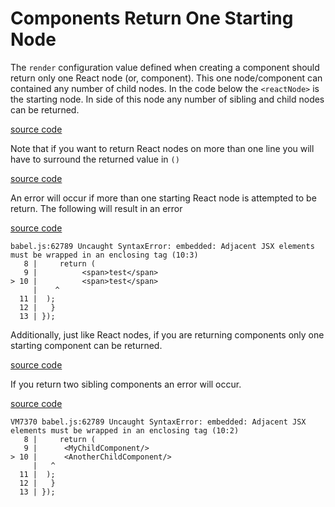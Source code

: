 # Components Return One Starting Node

The `render` configuration value defined when creating a component should return only one React node (or, component). This one node/component can contained any number of child nodes. In the code below the `<reactNode>` is the starting node. In side of this node any number of sibling and child nodes can be returned.

[source code](https://jsfiddle.net/fv26rjdL/#tabs=js,result,html,resources)

Note that if you want to return React nodes on more than one line you will have to surround the returned value in `()`

[source code](https://jsfiddle.net/e2awasnk/#tabs=js,result,html,resources)

An error will occur if more than one starting React node is attempted to be return. The following will result in an error

[source code](https://jsfiddle.net/xe5kkpub/#tabs=js,result,html,resources)

```
babel.js:62789 Uncaught SyntaxError: embedded: Adjacent JSX elements must be wrapped in an enclosing tag (10:3)
   8 |     return (
   9 | 			<span>test</span>
> 10 | 			<span>test</span>
     |    ^
  11 | 	);
  12 |   }
  13 | });
```

Additionally, just like React nodes, if you are returning components only one starting component can be returned.

[source code](https://jsfiddle.net/o0fqta42/#tabs=js,result,html,resources)

If you return two sibling components an error will occur.

[source code](https://jsfiddle.net/3968zzv3/#tabs=js,result,html,resources)

```
VM7370 babel.js:62789 Uncaught SyntaxError: embedded: Adjacent JSX elements must be wrapped in an enclosing tag (10:2)
   8 |     return (
   9 | 		<MyChildComponent/>
> 10 | 		<AnotherChildComponent/>
     |   ^
  11 | 	);
  12 |   }
  13 | });
```
